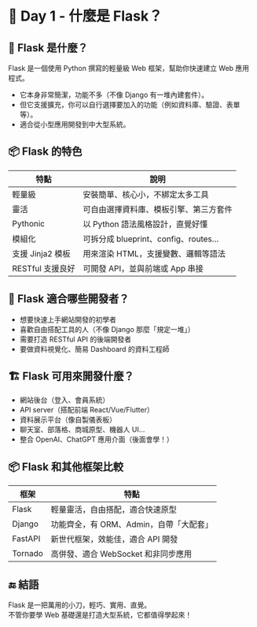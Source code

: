 # 📘 Day 1 - 什麼是 Flask？

## 🧠 Flask 是什麼？
Flask 是一個使用 Python 撰寫的輕量級 Web 框架，幫助你快速建立 Web 應用程式。

- 它本身非常簡潔，功能不多（不像 Django 有一堆內建套件）。
- 但它支援擴充，你可以自行選擇要加入的功能（例如資料庫、驗證、表單等）。
- 適合從小型應用開發到中大型系統。

## 📦 Flask 的特色

| 特點 | 說明 |
|------|------|
| 輕量級 | 安裝簡單、核心小，不綁定太多工具 |
| 靈活 | 可自由選擇資料庫、模板引擎、第三方套件 |
| Pythonic | 以 Python 語法風格設計，直覺好懂 |
| 模組化 | 可拆分成 blueprint、config、routes… |
| 支援 Jinja2 模板 | 用來渲染 HTML，支援變數、邏輯等語法 |
| RESTful 支援良好 | 可開發 API，並與前端或 App 串接 |

## 🧰 Flask 適合哪些開發者？

- 想要快速上手網站開發的初學者  
- 喜歡自由搭配工具的人（不像 Django 那麼「規定一堆」）  
- 需要打造 RESTful API 的後端開發者  
- 要做資料視覺化、簡易 Dashboard 的資料工程師  

## 🏗 Flask 可用來開發什麼？

- 網站後台（登入、會員系統）  
- API server（搭配前端 React/Vue/Flutter）  
- 資料展示平台（像自製儀表板）  
- 聊天室、部落格、商城原型、機器人 UI…  
- 整合 OpenAI、ChatGPT 應用介面（後面會學！）  

## 📦 Flask 和其他框架比較

| 框架 | 特點 |
|------|------|
| Flask | 輕量靈活，自由搭配，適合快速原型 |
| Django | 功能齊全，有 ORM、Admin，自帶「大配套」 |
| FastAPI | 新世代框架，效能佳，適合 API 開發 |
| Tornado | 高併發、適合 WebSocket 和非同步應用 |

## 🔚 結語

Flask 是一把萬用的小刀，輕巧、實用、直覺。  
不管你要學 Web 基礎還是打造大型系統，它都值得學起來！